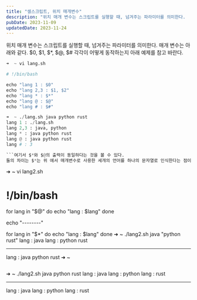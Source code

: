 ```yaml
---
title: "셀스크립트, 위치 매개변수"
description: "위치 매개 변수는 스크립트를 실행할 때, 넘겨주는 파라미터를 의미한다.  매개 변수는 아래와 같다.  $0, $1, $*, $@, $#  각각이 어떻게 동작하는지 아래 예제를 참고 바란다.  ➜  ~ vi lang.sh #!/bin/bash  echo \"lang 1 : $0\" echo..."
pubDate: 2023-11-09
updatedDate: 2023-11-24
---
```


위치 매개 변수는 스크립트를 실행할 때, 넘겨주는 파라미터를 의미한다.
매개 변수는 아래와 같다.
$0, $1, $*, $@, $#
각각이 어떻게 동작하는지 아래 예제를 참고 바란다.
```python
➜  ~ vi lang.sh

# !/bin/bash

echo "lang 1 : $0"
echo "lang 2,3 : $1, $2"
echo "lang * : $*"
echo "lang @ : $@"
echo "lang # : $#"

➜  ~ ./lang.sh java python rust
lang 1 : ./lang.sh
lang 2,3 : java, python
lang * : java python rust
lang @ : java python rust
lang # : 3

```여기서 $*와 $@의 출력이 동일하다는 것을 볼 수 있다.
둘의 차이는 $*는 위 에서 매개변수로 사용한 세개의 언어를 하나의 문자열로 인식한다는 점이다. 아래와 같이 테스트를 진행하면 차이점을 명확히 알 수 있다.
```
➜  ~ vi lang2.sh

# !/bin/bash

for lang in "$@"
do
  echo "lang : $lang"
done

echo "--------"

for lang in "$*"
do
  echo "lang : $lang"
done
➜  ~ ./lang2.sh java "python rust"
lang : java
lang : python rust
- -------
lang : java python rust
➜  ~

```for를 사용할때 더블쿼터로 감싸지 않으면 둘다 매개변수가 더블쿼터로 감싸져 있더라도 각각출력하게 된다 예를들면 아래와 같이 출력된다.
```
➜  ~ ./lang2.sh java python rust
lang : java
lang : python
lang : rust
- -------
lang : java
lang : python
lang : rust

```하지만 “$*” 나 “$@“ 로 사용하게 되면 매개 변수를 인식하는 방식이 달라지게 된다. 이 부분을 명확히 알고 있어야 쉘스크립트 작성하는데에 시행착오를 겪지 않을 수 있다.